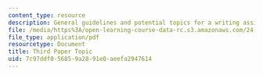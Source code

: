 ```yaml
---
content_type: resource
description: General guidelines and potential topics for a writing assignment on bioethics.
file: /media/https%3A/open-learning-course-data-rc.s3.amazonaws.com/24-06j-bioethics-spring-2009/7c97ddf056859a2891e0aeefa2947614_MIT24_06Js09_assn03.pdf
file_type: application/pdf
resourcetype: Document
title: Third Paper Topic
uid: 7c97ddf0-5685-9a28-91e0-aeefa2947614
---
```

